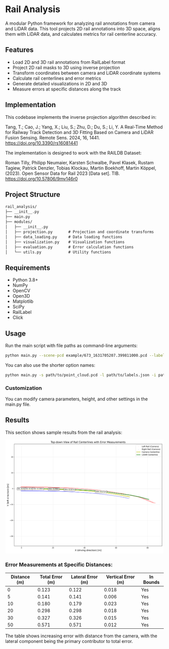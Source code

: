 # Rail Analysis

A modular Python framework for analyzing rail annotations from camera and LiDAR data. This tool projects 2D rail annotations into 3D space, aligns them with LiDAR data, and calculates metrics for rail centerline accuracy.

## Features

- Load 2D and 3D rail annotations from RailLabel format
- Project 2D rail masks to 3D using inverse projection
- Transform coordinates between camera and LiDAR coordinate systems
- Calculate rail centerlines and error metrics
- Generate detailed visualizations in 2D and 3D
- Measure errors at specific distances along the track

## Implementation

This codebase implements the inverse projection algorithm described in:

Tang, T.; Cao, J.; Yang, X.; Liu, S.; Zhu, D.; Du, S.; Li, Y. A Real-Time Method for Railway Track Detection and 3D Fitting Based on Camera and LiDAR Fusion Sensing. Remote Sens. 2024, 16, 1441. https://doi.org/10.3390/rs16081441

The implementation is designed to work with the RAILDB Dataset:

Roman Tilly, Philipp Neumaier, Karsten Schwalbe, Pavel Klasek, Rustam Tagiew, Patrick Denzler, Tobias Klockau, Martin Boekhoff, Martin Köppel, (2023). Open Sensor Data for Rail 2023 [Data set]. TIB. https://doi.org/10.57806/9mv146r0

## Project Structure

```
rail_analysis/
├── __init__.py
├── main.py
├── modules/
│   ├── __init__.py
│   ├── projection.py       # Projection and coordinate transforms
│   ├── data_loading.py     # Data loading functions
│   ├── visualization.py    # Visualization functions
│   ├── evaluation.py       # Error calculation functions
│   └── utils.py            # Utility functions
```

## Requirements

- Python 3.8+
- NumPy
- OpenCV
- Open3D
- Matplotlib
- SciPy
- RailLabel
- Click

## Usage

Run the main script with file paths as command-line arguments:

```bash
python main.py --scene-pcd example/673_1631705207.399811000.pcd --labels example/7_approach_underground_station_7.2_labels.json --image example/673_1631705207.400000024.png
```

You can also use the shorter option names:

```bash
python main.py -s path/to/point_cloud.pcd -l path/to/labels.json -i path/to/image.png
```

### Customization

You can modify camera parameters, height, and other settings in the main.py file. 

## Results

This section shows sample results from the rail analysis:

![Centerline Errors Visualization](centerline_errors.png)

### Error Measurements at Specific Distances:

| Distance (m) | Total Error (m) | Lateral Error (m) | Vertical Error (m) | In Bounds |
|--------------|-----------------|-------------------|-------------------|-----------|
| 0            | 0.123           | 0.122             | 0.018             | Yes       |
| 5            | 0.141           | 0.141             | 0.006             | Yes       |
| 10           | 0.180           | 0.179             | 0.023             | Yes       |
| 20           | 0.298           | 0.298             | 0.018             | Yes       |
| 30           | 0.327           | 0.326             | 0.015             | Yes       |
| 50           | 0.571           | 0.571             | 0.012             | Yes       |

The table shows increasing error with distance from the camera, with the lateral component being the primary contributor to total error. 